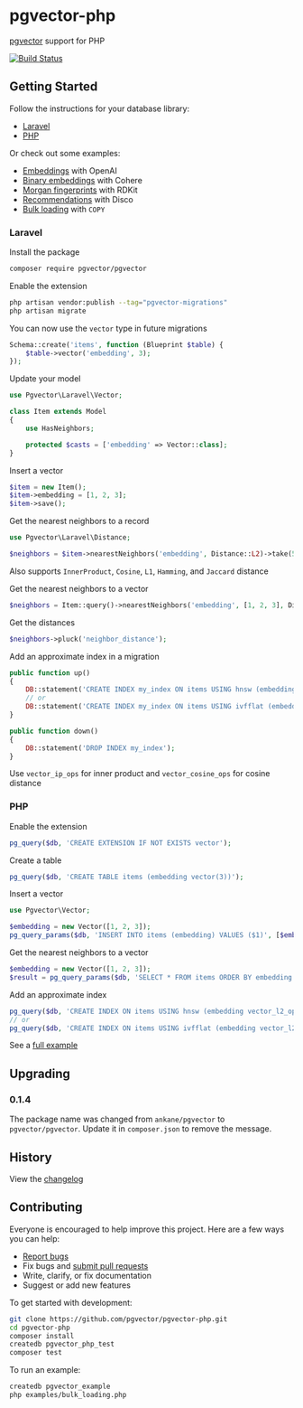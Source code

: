 # pgvector-php

[pgvector](https://github.com/pgvector/pgvector) support for PHP

[![Build Status](https://github.com/pgvector/pgvector-php/actions/workflows/build.yml/badge.svg)](https://github.com/pgvector/pgvector-php/actions)

## Getting Started

Follow the instructions for your database library:

- [Laravel](#laravel)
- [PHP](#php)

Or check out some examples:

- [Embeddings](examples/openai_embeddings.php) with OpenAI
- [Binary embeddings](examples/cohere_embeddings.php) with Cohere
- [Morgan fingerprints](examples/rdkit/example.php) with RDKit
- [Recommendations](examples/disco/example.php) with Disco
- [Bulk loading](examples/bulk_loading.php) with `COPY`

### Laravel

Install the package

```sh
composer require pgvector/pgvector
```

Enable the extension

```sh
php artisan vendor:publish --tag="pgvector-migrations"
php artisan migrate
```

You can now use the `vector` type in future migrations

```php
Schema::create('items', function (Blueprint $table) {
    $table->vector('embedding', 3);
});
```

Update your model

```php
use Pgvector\Laravel\Vector;

class Item extends Model
{
    use HasNeighbors;

    protected $casts = ['embedding' => Vector::class];
}
```

Insert a vector

```php
$item = new Item();
$item->embedding = [1, 2, 3];
$item->save();
```

Get the nearest neighbors to a record

```php
use Pgvector\Laravel\Distance;

$neighbors = $item->nearestNeighbors('embedding', Distance::L2)->take(5)->get();
```

Also supports `InnerProduct`, `Cosine`, `L1`, `Hamming`, and `Jaccard` distance

Get the nearest neighbors to a vector

```php
$neighbors = Item::query()->nearestNeighbors('embedding', [1, 2, 3], Distance::L2)->take(5)->get();
```

Get the distances

```php
$neighbors->pluck('neighbor_distance');
```

Add an approximate index in a migration

```php
public function up()
{
    DB::statement('CREATE INDEX my_index ON items USING hnsw (embedding vector_l2_ops)');
    // or
    DB::statement('CREATE INDEX my_index ON items USING ivfflat (embedding vector_l2_ops) WITH (lists = 100)');
}

public function down()
{
    DB::statement('DROP INDEX my_index');
}
```

Use `vector_ip_ops` for inner product and `vector_cosine_ops` for cosine distance

### PHP

Enable the extension

```php
pg_query($db, 'CREATE EXTENSION IF NOT EXISTS vector');
```

Create a table

```php
pg_query($db, 'CREATE TABLE items (embedding vector(3))');
```

Insert a vector

```php
use Pgvector\Vector;

$embedding = new Vector([1, 2, 3]);
pg_query_params($db, 'INSERT INTO items (embedding) VALUES ($1)', [$embedding]);
```

Get the nearest neighbors to a vector

```php
$embedding = new Vector([1, 2, 3]);
$result = pg_query_params($db, 'SELECT * FROM items ORDER BY embedding <-> $1 LIMIT 5', [$embedding]);
```

Add an approximate index

```php
pg_query($db, 'CREATE INDEX ON items USING hnsw (embedding vector_l2_ops)');
// or
pg_query($db, 'CREATE INDEX ON items USING ivfflat (embedding vector_l2_ops) WITH (lists = 100)');
```

See a [full example](examples/pgsql.php)

## Upgrading

### 0.1.4

The package name was changed from `ankane/pgvector` to `pgvector/pgvector`. Update it in `composer.json` to remove the message.

## History

View the [changelog](https://github.com/pgvector/pgvector-php/blob/master/CHANGELOG.md)

## Contributing

Everyone is encouraged to help improve this project. Here are a few ways you can help:

- [Report bugs](https://github.com/pgvector/pgvector-php/issues)
- Fix bugs and [submit pull requests](https://github.com/pgvector/pgvector-php/pulls)
- Write, clarify, or fix documentation
- Suggest or add new features

To get started with development:

```sh
git clone https://github.com/pgvector/pgvector-php.git
cd pgvector-php
composer install
createdb pgvector_php_test
composer test
```

To run an example:

```sh
createdb pgvector_example
php examples/bulk_loading.php
```
